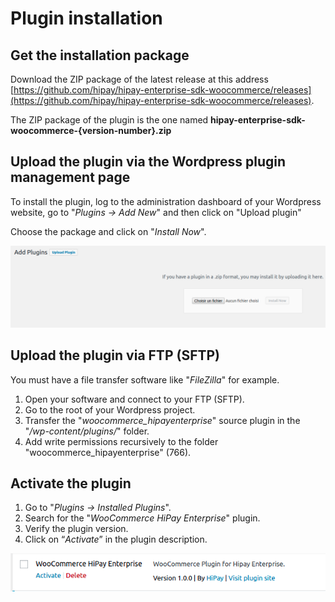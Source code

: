 # Plugin installation 

## Get the installation package

Download the ZIP package of the latest release at this address [https://github.com/hipay/hipay-enterprise-sdk-woocommerce/releases](https://github.com/hipay/hipay-enterprise-sdk-woocommerce/releases).

The ZIP package of the plugin is the one named **hipay-enterprise-sdk-woocommerce-{version-number}.zip**

## Upload the plugin via the Wordpress plugin management page

To install the plugin, log to the administration dashboard of your Wordpress website, go to "_Plugins -> Add New_" and then click on "Upload plugin"  

Choose the package and click on "_Install Now_".

![legend](images/upload_plugin.png)

## Upload the plugin via FTP (SFTP)

You must have a file transfer software like "_FileZilla_" for example.

1. Open your software and connect to your FTP (SFTP).
2. Go to the root of your Wordpress project.
3. Transfer the "_woocommerce_hipayenterprise_" source plugin in the "_/wp-content/plugins/_" folder.
4. Add write permissions recursively to the folder "woocommerce_hipayenterprise" (766).

## Activate the plugin 

1. Go to "_Plugins -> Installed Plugins_". 
2. Search for the "_WooCommerce HiPay Enterprise_" plugin.
3. Verify the plugin version. 
3. Click on “_Activate_” in the plugin description.

![legend](images/activate-plugin.png)
